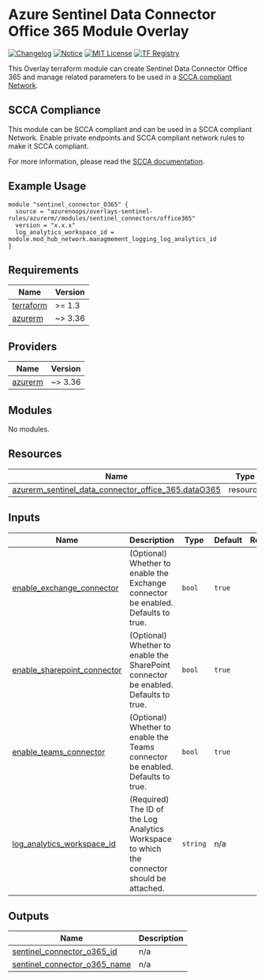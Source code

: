 # Azure Sentinel Data Connector Office 365 Module Overlay

[![Changelog](https://img.shields.io/badge/changelog-release-green.svg)](CHANGELOG.md) [![Notice](https://img.shields.io/badge/notice-copyright-yellow.svg)](NOTICE) [![MIT License](https://img.shields.io/badge/license-MIT-orange.svg)](LICENSE) [![TF Registry](https://img.shields.io/badge/terraform-registry-blue.svg)](https://registry.terraform.io/modules/azurenoops/overlays-sentinel/azurerm/)

This Overlay terraform module can create Sentinel Data Connector Office 365 and manage related parameters to be used in a [SCCA compliant Network](https://registry.terraform.io/modules/azurenoops/overlays-management-hub/azurerm/latest).

## SCCA Compliance

This module can be SCCA compliant and can be used in a SCCA compliant Network. Enable private endpoints and SCCA compliant network rules to make it SCCA compliant.

For more information, please read the [SCCA documentation](https://docs.microsoft.com/en-us/azure/azure-government/documentation-government-get-started-connect-with-cli).

## Example Usage

```hcl  
module "sentinel_connector_O365" {  
  source = "azurenoops/overlays-sentinel-rules/azurerm//modules/sentinel_connectors/office365"  
  version = "x.x.x"  
  log_analytics_workspace_id = module.mod_hub_network.managmement_logging_log_analytics_id
}
```

<!-- BEGIN_TF_DOCS -->
## Requirements

| Name | Version |
|------|---------|
| <a name="requirement_terraform"></a> [terraform](#requirement\_terraform) | >= 1.3 |
| <a name="requirement_azurerm"></a> [azurerm](#requirement\_azurerm) | ~> 3.36 |

## Providers

| Name | Version |
|------|---------|
| <a name="provider_azurerm"></a> [azurerm](#provider\_azurerm) | ~> 3.36 |

## Modules

No modules.

## Resources

| Name | Type |
|------|------|
| [azurerm_sentinel_data_connector_office_365.dataO365](https://registry.terraform.io/providers/hashicorp/azurerm/latest/docs/resources/sentinel_data_connector_office_365) | resource |

## Inputs

| Name | Description | Type | Default | Required |
|------|-------------|------|---------|:--------:|
| <a name="input_enable_exchange_connector"></a> [enable\_exchange\_connector](#input\_enable\_exchange\_connector) | (Optional) Whether to enable the Exchange connector be enabled. Defaults to true. | `bool` | `true` | no |
| <a name="input_enable_sharepoint_connector"></a> [enable\_sharepoint\_connector](#input\_enable\_sharepoint\_connector) | (Optional) Whether to enable the SharePoint connector be enabled. Defaults to true. | `bool` | `true` | no |
| <a name="input_enable_teams_connector"></a> [enable\_teams\_connector](#input\_enable\_teams\_connector) | (Optional) Whether to enable the Teams connector be enabled. Defaults to true. | `bool` | `true` | no |
| <a name="input_log_analytics_workspace_id"></a> [log\_analytics\_workspace\_id](#input\_log\_analytics\_workspace\_id) | (Required) The ID of the Log Analytics Workspace to which the connector should be attached. | `string` | n/a | yes |

## Outputs

| Name | Description |
|------|-------------|
| <a name="output_sentinel_connector_o365_id"></a> [sentinel\_connector\_o365\_id](#output\_sentinel\_connector\_o365\_id) | n/a |
| <a name="output_sentinel_connector_o365_name"></a> [sentinel\_connector\_o365\_name](#output\_sentinel\_connector\_o365\_name) | n/a |
<!-- END_TF_DOCS -->